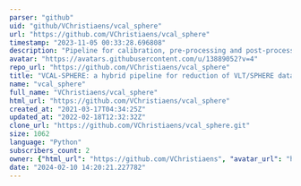 ```yaml
---
parser: "github"
uid: "github/VChristiaens/vcal_sphere"
url: "https://github.com/VChristiaens/vcal_sphere"
timestamp: "2023-11-05 00:33:28.696808"
description: "Pipeline for calibration, pre-processing and post-processing of SPHERE IRDIS and IFS data, based on VIP routines.."
avatar: "https://avatars.githubusercontent.com/u/13889052?v=4"
repo_url: "https://github.com/VChristiaens/vcal_sphere"
title: "VCAL-SPHERE: a hybrid pipeline for reduction of VLT/SPHERE data"
name: "vcal_sphere"
full_name: "VChristiaens/vcal_sphere"
html_url: "https://github.com/VChristiaens/vcal_sphere"
created_at: "2021-03-17T04:34:25Z"
updated_at: "2022-02-18T12:32:32Z"
clone_url: "https://github.com/VChristiaens/vcal_sphere.git"
size: 1062
language: "Python"
subscribers_count: 2
owner: {"html_url": "https://github.com/VChristiaens", "avatar_url": "https://avatars.githubusercontent.com/u/13889052?v=4", "login": "VChristiaens", "type": "User"}
date: "2024-02-10 14:20:21.227782"
---
```

